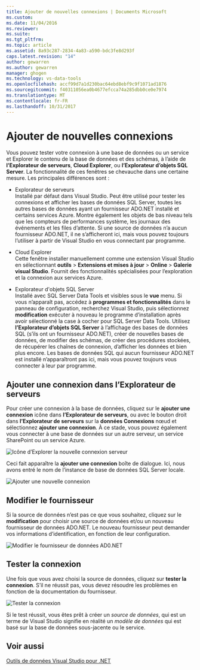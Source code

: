 ```yaml
---
title: Ajouter de nouvelles connexions | Documents Microsoft
ms.custom: 
ms.date: 11/04/2016
ms.reviewer: 
ms.suite: 
ms.tgt_pltfrm: 
ms.topic: article
ms.assetid: 8a93c287-2834-4a83-a590-bdc3fe8d293f
caps.latest.revision: "14"
author: gewarren
ms.author: gewarren
manager: ghogen
ms.technology: vs-data-tools
ms.openlocfilehash: accf99d7a1d230bac64ebd8ebf9c9f1071ad1876
ms.sourcegitcommit: f40311056ea0b4677efcca74a285dbb0ce0e7974
ms.translationtype: MT
ms.contentlocale: fr-FR
ms.lasthandoff: 10/31/2017
---
```

# <a name="add-new-connections"></a>Ajouter de nouvelles connexions
Vous pouvez tester votre connexion à une base de données ou un service et Explorer le contenu de la base de données et des schémas, à l’aide de **l’Explorateur de serveurs**, **Cloud Explorer**, ou **l’Explorateur d’objets SQL Server**. La fonctionnalité de ces fenêtres se chevauche dans une certaine mesure. Les principales différences sont :  
  
 - Explorateur de serveurs  
 Installé par défaut dans Visual Studio. Peut être utilisé pour tester les connexions et afficher les bases de données SQL Server, toutes les autres bases de données ayant un fournisseur ADO.NET installé et certains services Azure. Montre également les objets de bas niveau tels que les compteurs de performances système, les journaux des événements et les files d’attente. Si une source de données n’a aucun fournisseur ADO.NET, il ne s’afficheront ici, mais vous pouvez toujours l’utiliser à partir de Visual Studio en vous connectant par programme.  
  
 - Cloud Explorer  
 Cette fenêtre installer manuellement comme une extension Visual Studio en sélectionnant **outils** > **Extensions et mises à jour** > **Online**  >  **Galerie visual Studio**. Fournit des fonctionnalités spécialisées pour l’exploration et la connexion aux services Azure.  
  
 - Explorateur d'objets SQL Server  
 Installé avec SQL Server Data Tools et visibles sous le **vue** menu. Si vous n’apparaît pas, accédez à **programmes et fonctionnalités** dans le panneau de configuration, recherchez Visual Studio, puis sélectionnez **modification** exécuter à nouveau le programme d’installation après avoir sélectionné la case à cocher pour SQL Server Data Tools. Utilisez **l’Explorateur d’objets SQL Server** à l’affichage des bases de données SQL (s’ils ont un fournisseur ADO.NET), créer de nouvelles bases de données, de modifier des schémas, de créer des procédures stockées, de récupérer les chaînes de connexion, d’afficher les données et bien plus encore. Les bases de données SQL qui aucun fournisseur ADO.NET est installé n’apparaîtront pas ici, mais vous pouvez toujours vous connecter à leur par programme.  
  
## <a name="add-a-connection-in-server-explorer"></a>Ajouter une connexion dans l’Explorateur de serveurs  
 Pour créer une connexion à la base de données, cliquez sur le **ajouter une connexion** icône dans **l’Explorateur de serveurs**, ou avec le bouton droit dans **l’Explorateur de serveurs** sur la **données Connexions** nœud et sélectionnez **ajouter une connexion**. À ce stade, vous pouvez également vous connecter à une base de données sur un autre serveur, un service SharePoint ou un service Azure.  
  
 ![Icône d’Explorer la nouvelle connexion serveur](../data-tools/media/raddata-server-explorer-new-connection-icon.png "icône de nouvelle connexion de serveur Explorer raddata")  
  
 Ceci fait apparaître la **ajouter une connexion** boîte de dialogue. Ici, nous avons entré le nom de l’instance de base de données SQL Server locale.  
  
 ![Ajouter une nouvelle connexion](../data-tools/media/raddata-add-new-connection-dialog.png "raddata boîte de dialogue Ajouter nouvelle connexion")  
  
## <a name="change-the-provider"></a>Modifier le fournisseur  
 Si la source de données n’est pas ce que vous souhaitez, cliquez sur le **modification** pour choisir une source de données et/ou un nouveau fournisseur de données ADO.NET. Le nouveau fournisseur peut demander vos informations d’identification, en fonction de leur configuration.  
  
 ![Modifier le fournisseur de données AD0.NET](../data-tools/media/raddata-change-ad0.net-data-provider.png "raddata AD0.NET modification du fournisseur de données")  
  
## <a name="test-the-connection"></a>Tester la connexion  
 Une fois que vous avez choisi la source de données, cliquez sur **tester la connexion**. S’il ne réussit pas, vous devez résoudre les problèmes en fonction de la documentation du fournisseur.  
  
 ![Tester la connexion](../data-tools/media/raddata-test-connection.png "raddata tester la connexion")  
  
 Si le test réussit, vous êtes prêt à créer un *source de données*, qui est un terme de Visual Studio signifie en réalité un *modèle de données* qui est basé sur la base de données sous-jacente ou le service.  
  
## <a name="see-also"></a>Voir aussi  
 [Outils de données Visual Studio pour .NET](../data-tools/visual-studio-data-tools-for-dotnet.md)